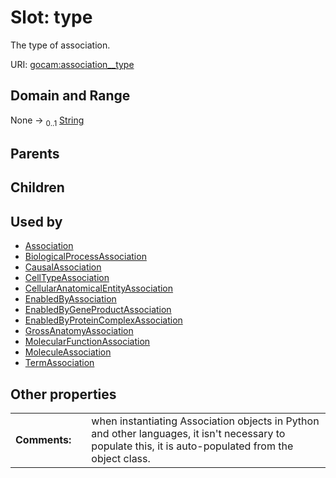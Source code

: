 
# Slot: type

The type of association.

URI: [gocam:association__type](https://w3id.org/gocam/association__type)


## Domain and Range

None &#8594;  <sub>0..1</sub> [String](types/String.md)

## Parents


## Children


## Used by

 * [Association](Association.md)
 * [BiologicalProcessAssociation](BiologicalProcessAssociation.md)
 * [CausalAssociation](CausalAssociation.md)
 * [CellTypeAssociation](CellTypeAssociation.md)
 * [CellularAnatomicalEntityAssociation](CellularAnatomicalEntityAssociation.md)
 * [EnabledByAssociation](EnabledByAssociation.md)
 * [EnabledByGeneProductAssociation](EnabledByGeneProductAssociation.md)
 * [EnabledByProteinComplexAssociation](EnabledByProteinComplexAssociation.md)
 * [GrossAnatomyAssociation](GrossAnatomyAssociation.md)
 * [MolecularFunctionAssociation](MolecularFunctionAssociation.md)
 * [MoleculeAssociation](MoleculeAssociation.md)
 * [TermAssociation](TermAssociation.md)

## Other properties

|  |  |  |
| --- | --- | --- |
| **Comments:** | | when instantiating Association objects in Python and other languages, it isn't necessary to populate this, it is auto-populated from the object class. |
